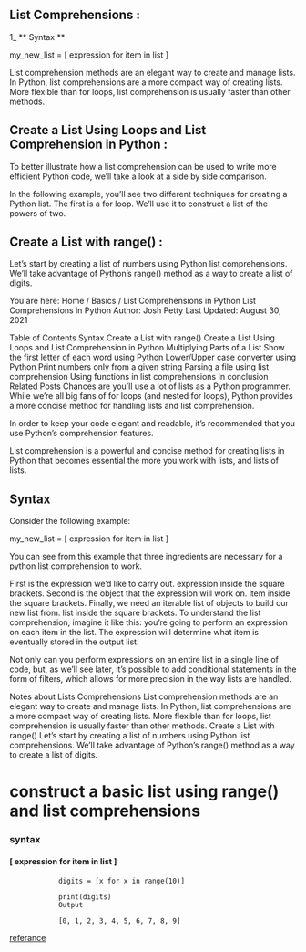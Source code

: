 ## List Comprehensions : 

1_ ** Syntax ** 

my_new_list = [ expression for item in list ] 

List comprehension methods are an elegant way to create and manage lists. 
In Python, list comprehensions are a more compact way of creating lists. 
More flexible than for loops, list comprehension is usually faster than other methods.


## Create a List Using Loops and List Comprehension in Python :

To better illustrate how a list comprehension can be used to write more efficient Python code, we’ll take a look at a side by side comparison. 

In the following example, you’ll see two different techniques for creating a Python list. The first is a for loop. We’ll use it to construct a list of the powers of two.


## Create a List with range() :

Let’s start by creating a list of numbers using Python list comprehensions. We’ll take advantage of Python’s range() method as a way to create a list of digits.


You are here: Home / Basics / List Comprehensions in Python
List Comprehensions in Python
Author: Josh Petty
Last Updated: August 30, 2021

Table of Contents
Syntax
Create a List with range()
Create a List Using Loops and List Comprehension in Python
Multiplying Parts of a List
Show the first letter of each word using Python
Lower/Upper case converter using Python
Print numbers only from a given string
Parsing a file using list comprehension
Using functions in list comprehensions
In conclusion
Related Posts
Chances are you’ll use a lot of lists as a Python programmer. While we’re all big fans of for loops (and nested for loops), Python provides a more concise method for handling lists and list comprehension. 

In order to keep your code elegant and readable, it’s recommended that you use Python’s comprehension features.


 
List comprehension is a powerful and concise method for creating lists in Python that becomes essential the more you work with lists, and lists of lists.


## Syntax
Consider the following example:

my_new_list = [ expression for item in list ]

You can see from this example that three ingredients are necessary for a python list comprehension to work.

First is the expression we’d like to carry out. expression inside the square brackets.
Second is the object that the expression will work on. item inside the square brackets.
Finally, we need an iterable list of objects to build our new list from. list inside the square brackets.
To understand the list comprehension, imagine it like this: you’re going to perform an expression on each item in the list. The expression will determine what item is eventually stored in the output list. 

Not only can you perform expressions on an entire list in a single line of code, but, as we’ll see later, it’s possible to add conditional statements in the form of filters, which allows for more precision in the way lists are handled.

Notes about Lists Comprehensions
List comprehension methods are an elegant way to create and manage lists. 
In Python, list comprehensions are a more compact way of creating lists. 
More flexible than for loops, list comprehension is usually faster than other methods.
Create a List with range()
Let’s start by creating a list of numbers using Python list comprehensions. We’ll take advantage of Python’s range() method as a way to create a list of digits.



 
# construct a basic list using range() and list comprehensions
### syntax
####  [ expression for item in list ]
                digits = [x for x in range(10)]

                print(digits)
                Output

                [0, 1, 2, 3, 4, 5, 6, 7, 8, 9]

[referance](https://www.pythonforbeginners.com/basics/list-comprehensions-in-python)